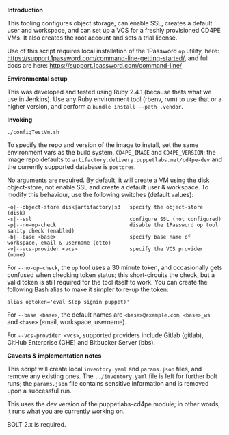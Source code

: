 **Introduction**

This tooling configures object storage, can enable SSL, creates a default user and workspace, and can set up a VCS for a freshly provisioned CD4PE VMs. It also creates the root account and sets a trial license.

Use of this script requires local installation of the 1Password `op` utility, here: https://support.1password.com/command-line-getting-started/, and full docs are here: https://support.1password.com/command-line/

**Environmental setup**

This was developed and tested using Ruby 2.4.1 (because thats what we use in Jenkins). Use any Ruby environment tool (rbenv, rvm) to use that or a higher version, and perform a `bundle install --path .vendor`.

**Invoking**

    ./configTestVm.sh

To specify the repo and version of the image to install, set the same environment vars as the build system, `CD4PE_IMAGE` and `CD4PE_VERSION`; the image repo defaults to `artifactory.delivery.puppetlabs.net/cd4pe-dev` and the currently supported database is `postgres`.

No arguments are required. By default, it will create a VM using the disk object-store, not enable SSL and create a default user & workspace. To modify this behaviour, use the following switches (default values):

    -o|--object-store disk|artifactory|s3   specify the object-store (disk)
    -s|--ssl                                configure SSL (not configured)
    -p|--no-op-check                        disable the 1Password op tool sanity check (enabled)
    -b|--base <base>                        specify base name of workspace, email & username (otto)
    -v|--vcs-provider <vcs>                 specify the VCS provider (none)

For `--no-op-check`, the `op` tool uses a 30 minute token, and occasionally gets confused when checking token status; this short-circuits the check, but a valid token is still required for the tool itself to work. You can create the following Bash alias to make it simpler to re-up the token:

    alias optoken='eval $(op signin puppet)'

For `--base <base>`, the default names are `<base>@example.com`, `<base>_ws` and `<base>` (email, workspace, username).

For `--vcs-provider <vcs>`, supported providers include Gitlab (gitlab), GitHub Enterprise (GHE) and Bitbucker Server (bbs).

**Caveats & implementation notes**

This script will create local `inventory.yaml` and `params.json` files, and remove any existing ones. The `../inventory.yaml` file is left for further bolt runs; the `params.json` file contains sensitive information and is removed upon a successful run.

This uses the dev version of the puppetlabs-cd4pe module; in other words, it runs what you are currently working on.

BOLT 2.x is required.